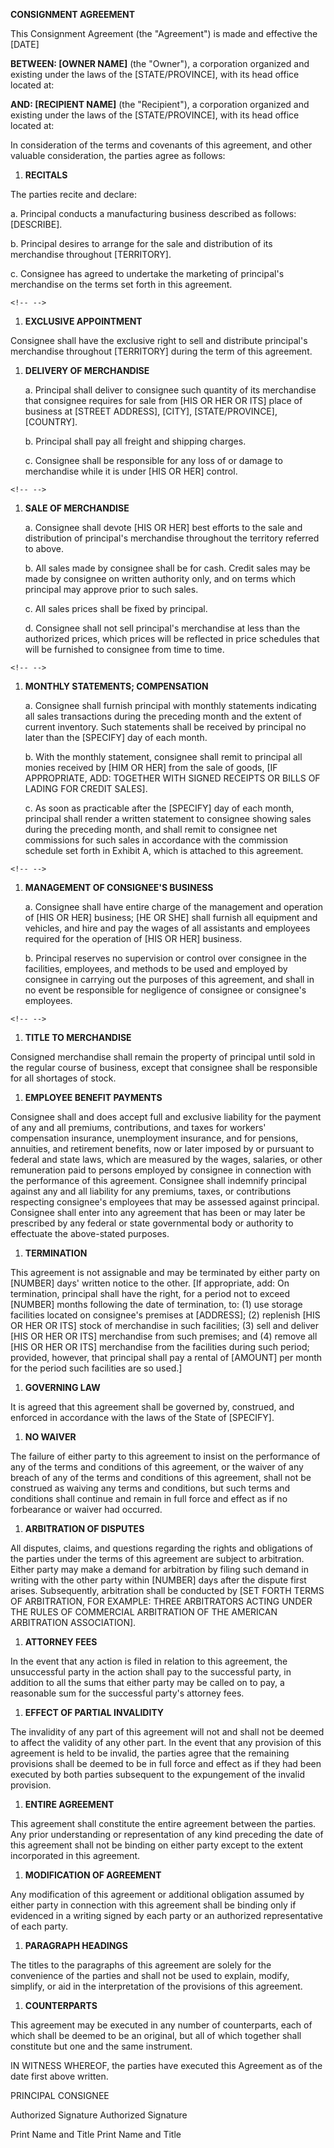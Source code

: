 **CONSIGNMENT AGREEMENT**

This Consignment Agreement (the \"Agreement\") is made and effective the
\[DATE\]

**BETWEEN: \[OWNER NAME\]** (the \"Owner\"), a corporation organized and
existing under the laws of the \[STATE/PROVINCE\], with its head office
located at:

**AND: \[RECIPIENT NAME\]** (the \"Recipient\"), a corporation organized
and existing under the laws of the \[STATE/PROVINCE\], with its head
office located at:

In consideration of the terms and covenants of this agreement, and other
valuable consideration, the parties agree as follows:

1.  **RECITALS**

The parties recite and declare:

a.  Principal conducts a manufacturing business described as follows:
    \[DESCRIBE\].

b.  Principal desires to arrange for the sale and distribution of its
    merchandise throughout \[TERRITORY\].

c.  Consignee has agreed to undertake the marketing of principal's
    merchandise on the terms set forth in this agreement.

```{=html}
<!-- -->
```
1.  **EXCLUSIVE APPOINTMENT**

Consignee shall have the exclusive right to sell and distribute
principal's merchandise throughout \[TERRITORY\] during the term of this
agreement.

1.  **DELIVERY OF MERCHANDISE**

    a.  Principal shall deliver to consignee such quantity of its
        merchandise that consignee requires for sale from \[HIS OR HER
        OR ITS\] place of business at \[STREET ADDRESS\], \[CITY\],
        \[STATE/PROVINCE\], \[COUNTRY\].

    b.  Principal shall pay all freight and shipping charges.

    c.  Consignee shall be responsible for any loss of or damage to
        merchandise while it is under \[HIS OR HER\] control.

```{=html}
<!-- -->
```
1.  **SALE OF MERCHANDISE**

    a.  Consignee shall devote \[HIS OR HER\] best efforts to the sale
        and distribution of principal's merchandise throughout the
        territory referred to above.

    b.  All sales made by consignee shall be for cash. Credit sales may
        be made by consignee on written authority only, and on terms
        which principal may approve prior to such sales.

    c.  All sales prices shall be fixed by principal.

    d.  Consignee shall not sell principal's merchandise at less than
        the authorized prices, which prices will be reflected in price
        schedules that will be furnished to consignee from time to time.

```{=html}
<!-- -->
```
1.  **MONTHLY STATEMENTS; COMPENSATION**

    a.  Consignee shall furnish principal with monthly statements
        indicating all sales transactions during the preceding month and
        the extent of current inventory. Such statements shall be
        received by principal no later than the \[SPECIFY\] day of each
        month.

    b.  With the monthly statement, consignee shall remit to principal
        all monies received by \[HIM OR HER\] from the sale of goods,
        \[IF APPROPRIATE, ADD: TOGETHER WITH SIGNED RECEIPTS OR BILLS OF
        LADING FOR CREDIT SALES\].

    c.  As soon as practicable after the \[SPECIFY\] day of each month,
        principal shall render a written statement to consignee showing
        sales during the preceding month, and shall remit to consignee
        net commissions for such sales in accordance with the commission
        schedule set forth in Exhibit A, which is attached to this
        agreement.

```{=html}
<!-- -->
```
1.  **MANAGEMENT OF CONSIGNEE'S BUSINESS**

    a.  Consignee shall have entire charge of the management and
        operation of \[HIS OR HER\] business; \[HE OR SHE\] shall
        furnish all equipment and vehicles, and hire and pay the wages
        of all assistants and employees required for the operation of
        \[HIS OR HER\] business.

    b.  Principal reserves no supervision or control over consignee in
        the facilities, employees, and methods to be used and employed
        by consignee in carrying out the purposes of this agreement, and
        shall in no event be responsible for negligence of consignee or
        consignee's employees.

```{=html}
<!-- -->
```
1.  **TITLE TO MERCHANDISE**

Consigned merchandise shall remain the property of principal until sold
in the regular course of business, except that consignee shall be
responsible for all shortages of stock.

1.  **EMPLOYEE BENEFIT PAYMENTS**

Consignee shall and does accept full and exclusive liability for the
payment of any and all premiums, contributions, and taxes for workers'
compensation insurance, unemployment insurance, and for pensions,
annuities, and retirement benefits, now or later imposed by or pursuant
to federal and state laws, which are measured by the wages, salaries, or
other remuneration paid to persons employed by consignee in connection
with the performance of this agreement. Consignee shall indemnify
principal against any and all liability for any premiums, taxes, or
contributions respecting consignee's employees that may be assessed
against principal. Consignee shall enter into any agreement that has
been or may later be prescribed by any federal or state governmental
body or authority to effectuate the above-stated purposes.

1.  **TERMINATION**

This agreement is not assignable and may be terminated by either party
on \[NUMBER\] days' written notice to the other. \[If appropriate, add:
On termination, principal shall have the right, for a period not to
exceed \[NUMBER\] months following the date of termination, to: (1) use
storage facilities located on consignee's premises at \[ADDRESS\]; (2)
replenish \[HIS OR HER OR ITS\] stock of merchandise in such facilities;
(3) sell and deliver \[HIS OR HER OR ITS\] merchandise from such
premises; and (4) remove all \[HIS OR HER OR ITS\] merchandise from the
facilities during such period; provided, however, that principal shall
pay a rental of \[AMOUNT\] per month for the period such facilities are
so used.\]

1.  **GOVERNING LAW**

It is agreed that this agreement shall be governed by, construed, and
enforced in accordance with the laws of the State of \[SPECIFY\].

1.  **NO WAIVER**

The failure of either party to this agreement to insist on the
performance of any of the terms and conditions of this agreement, or the
waiver of any breach of any of the terms and conditions of this
agreement, shall not be construed as waiving any terms and conditions,
but such terms and conditions shall continue and remain in full force
and effect as if no forbearance or waiver had occurred.

1.  **ARBITRATION OF DISPUTES**

All disputes, claims, and questions regarding the rights and obligations
of the parties under the terms of this agreement are subject to
arbitration. Either party may make a demand for arbitration by filing
such demand in writing with the other party within \[NUMBER\] days after
the dispute first arises. Subsequently, arbitration shall be conducted
by \[SET FORTH TERMS OF ARBITRATION, FOR EXAMPLE: THREE ARBITRATORS
ACTING UNDER THE RULES OF COMMERCIAL ARBITRATION OF THE AMERICAN
ARBITRATION ASSOCIATION\].

1.  **ATTORNEY FEES**

In the event that any action is filed in relation to this agreement, the
unsuccessful party in the action shall pay to the successful party, in
addition to all the sums that either party may be called on to pay, a
reasonable sum for the successful party's attorney fees.

1.  **EFFECT OF PARTIAL INVALIDITY**

The invalidity of any part of this agreement will not and shall not be
deemed to affect the validity of any other part. In the event that any
provision of this agreement is held to be invalid, the parties agree
that the remaining provisions shall be deemed to be in full force and
effect as if they had been executed by both parties subsequent to the
expungement of the invalid provision.

1.  **ENTIRE AGREEMENT**

This agreement shall constitute the entire agreement between the
parties. Any prior understanding or representation of any kind preceding
the date of this agreement shall not be binding on either party except
to the extent incorporated in this agreement.

1.  **MODIFICATION OF AGREEMENT**

Any modification of this agreement or additional obligation assumed by
either party in connection with this agreement shall be binding only if
evidenced in a writing signed by each party or an authorized
representative of each party.

1.  **PARAGRAPH HEADINGS**

The titles to the paragraphs of this agreement are solely for the
convenience of the parties and shall not be used to explain, modify,
simplify, or aid in the interpretation of the provisions of this
agreement.

1.  **COUNTERPARTS**

This agreement may be executed in any number of counterparts, each of
which shall be deemed to be an original, but all of which together shall
constitute but one and the same instrument.

IN WITNESS WHEREOF, the parties have executed this Agreement as of the
date first above written.

PRINCIPAL CONSIGNEE

Authorized Signature Authorized Signature

Print Name and Title Print Name and Title
